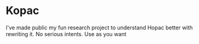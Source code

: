 # Kopac

I've made public my fun research project to understand Hopac better with rewriting it. No serious intents. Use as you want
